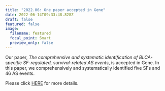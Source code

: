 ```yaml
---
title: "2022.06: One paper accepted in Gene"
date: 2022-06-14T09:33:48.828Z
draft: false
featured: false
image:
  filename: featured
  focal_point: Smart
  preview_only: false
---
```

Our paper, *The comprehensive and systematic identification of BLCA-specific SF-regulated, survival-related AS events*, is accepted in Gene. In this paper, we comprehensively and systematically identified five SFs and 46 AS events.

Please click [HERE](https://www.zhongyu.site/publication/Gene_2022/) for more details.